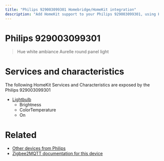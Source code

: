 ```yaml
---
title: "Philips 929003099301 Homebridge/HomeKit integration"
description: "Add HomeKit support to your Philips 929003099301, using Homebridge, Zigbee2MQTT and homebridge-z2m."
---
```

<!---
This file has been GENERATED using src/docgen/docgen.ts
DO NOT EDIT THIS FILE MANUALLY!
-->
# Philips 929003099301
> Hue white ambiance Aurelle round panel light


# Services and characteristics
The following HomeKit Services and Characteristics are exposed by
the Philips 929003099301

* [Lightbulb](../../light.md)
  * Brightness
  * ColorTemperature
  * On


# Related
* [Other devices from Philips](../index.md#philips)
* [Zigbee2MQTT documentation for this device](https://www.zigbee2mqtt.io/devices/929003099301.html)